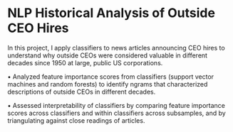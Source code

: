 # NLP Historical Analysis of Outside CEO Hires

In this project, I apply classifiers to news articles announcing CEO hires to understand why outside CEOs were considered valuable in different decades since 1950 at large, public US corporations.

•	Analyzed feature importance scores from classifiers (support vector machines and random forests) to identify ngrams that characterized descriptions of outside CEOs in different decades.

•	Assessed interpretability of classifiers by comparing feature importance scores across classifiers and within classifiers across subsamples, and by triangulating against close readings of articles.
